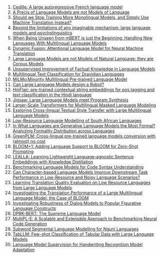 1. [Cedille: A large autoregressive French language model](http://arxiv.org/abs/2202.03371v1)
2. [A Precis of Language Models are not Models of Language](http://arxiv.org/abs/2205.07634v1)
3. [Should we Stop Training More Monolingual Models, and Simply Use Machine
  Translation Instead?](http://arxiv.org/abs/2104.10441v1)
4. [Beyond the limitations of any imaginable mechanism: large language
  models and psycholinguistics](http://arxiv.org/abs/2303.00077v1)
5. [When Being Unseen from mBERT is just the Beginning: Handling New
  Languages With Multilingual Language Models](http://arxiv.org/abs/2010.12858v2)
6. [Dynamic Fusion: Attentional Language Model for Neural Machine
  Translation](http://arxiv.org/abs/1909.04879v1)
7. [Large Language Models are not Models of Natural Language: they are
  Corpus Models](http://arxiv.org/abs/2112.07055v2)
8. [Unsupervised Improvement of Factual Knowledge in Language Models](http://arxiv.org/abs/2304.01597v1)
9. [Multilingual Text Classification for Dravidian Languages](http://arxiv.org/abs/2112.01705v1)
10. [MiLMo:Minority Multilingual Pre-trained Language Model](http://arxiv.org/abs/2212.01779v1)
11. [Can Large Language Models design a Robot?](http://arxiv.org/abs/2303.15324v1)
12. [HinFlair: pre-trained contextual string embeddings for pos tagging and
  text classification in the Hindi language](http://arxiv.org/abs/2101.06949v1)
13. [Jigsaw: Large Language Models meet Program Synthesis](http://arxiv.org/abs/2112.02969v1)
14. [Larger-Scale Transformers for Multilingual Masked Language Modeling](http://arxiv.org/abs/2105.00572v1)
15. [Exploring Cross-lingual Textual Style Transfer with Large Multilingual
  Language Models](http://arxiv.org/abs/2206.02252v1)
16. [Low-Resource Language Modelling of South African Languages](http://arxiv.org/abs/2104.00772v1)
17. [In What Languages are Generative Language Models the Most Formal?
  Analyzing Formality Distribution across Languages](http://arxiv.org/abs/2302.12299v1)
18. [GreenPLM: Cross-lingual pre-trained language models conversion with
  (almost) no cost](http://arxiv.org/abs/2211.06993v2)
19. [BLOOM+1: Adding Language Support to BLOOM for Zero-Shot Prompting](http://arxiv.org/abs/2212.09535v1)
20. [LEALLA: Learning Lightweight Language-agnostic Sentence Embeddings with
  Knowledge Distillation](http://arxiv.org/abs/2302.08387v1)
21. [Benchmarking Language Models for Code Syntax Understanding](http://arxiv.org/abs/2210.14473v1)
22. [Can Character-based Language Models Improve Downstream Task Performance
  in Low-Resource and Noisy Language Scenarios?](http://arxiv.org/abs/2110.13658v1)
23. [Learning Translation Quality Evaluation on Low Resource Languages from
  Large Language Models](http://arxiv.org/abs/2302.03491v1)
24. [Investigating the Translation Performance of a Large Multilingual
  Language Model: the Case of BLOOM](http://arxiv.org/abs/2303.01911v1)
25. [Investigating Robustness of Dialog Models to Popular Figurative Language
  Constructs](http://arxiv.org/abs/2110.00687v1)
26. [DPRK-BERT: The Supreme Language Model](http://arxiv.org/abs/2112.00567v1)
27. [MultiPL-E: A Scalable and Extensible Approach to Benchmarking Neural
  Code Generation](http://arxiv.org/abs/2208.08227v4)
28. [Subword Segmental Language Modelling for Nguni Languages](http://arxiv.org/abs/2210.06525v1)
29. [TabLLM: Few-shot Classification of Tabular Data with Large Language
  Models](http://arxiv.org/abs/2210.10723v2)
30. [Language Model Supervision for Handwriting Recognition Model Adaptation](http://arxiv.org/abs/1808.01423v1)
